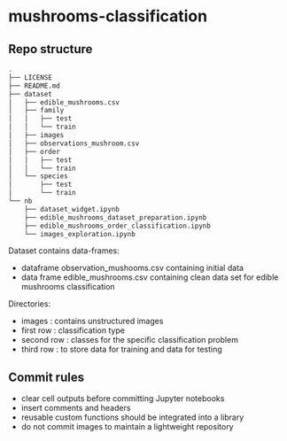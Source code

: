 # mushrooms-classification

## Repo structure

```bash
.
├── LICENSE
├── README.md
├── dataset
│   ├── edible_mushrooms.csv
│   ├── family
│   │   ├── test
│   │   └── train
│   ├── images
│   ├── observations_mushroom.csv
│   ├── order
│   │   ├── test
│   │   └── train
│   └── species
│       ├── test
│       └── train
└── nb
    ├── dataset_widget.ipynb
    ├── edible_mushrooms_dataset_preparation.ipynb
    ├── edible_mushrooms_order_classification.ipynb
    └── images_exploration.ipynb
```

Dataset contains data-frames:
* dataframe observation_mushooms.csv containing initial data
* data frame edible_mushrooms.csv containing clean data set for edible mushrooms classification

Directories:
* images : contains unstructured images
* first row : classification type
* second row : classes for the specific classification problem
* third row : to store data for training and data for testing


## Commit rules

* clear cell outputs before committing Jupyter notebooks
* insert comments and headers
* reusable custom functions should be integrated into a library
* do not commit images to maintain a lightweight repository